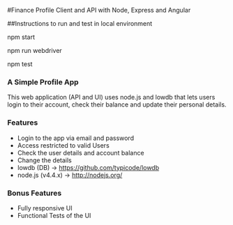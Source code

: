 #Finance Profile Client and API with Node, Express and Angular

##Instructions to run and test in local environment 

npm start

npm run webdriver

npm test

### A Simple Profile App 

This web application (API and UI) uses node.js and lowdb that lets users login to their account, check their balance and update their personal details.

### Features

* Login to the app via email and password
* Access restricted to valid Users
* Check the user details and account balance
* Change the details
* lowdb (DB) -> https://github.com/typicode/lowdb
* node.js (v4.4.x) -> http://nodejs.org/ 

### Bonus Features

* Fully responsive UI
* Functional Tests of the UI
